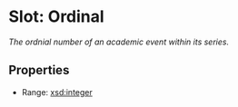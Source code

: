 # Slot: Ordinal
_The ordnial number of an academic event within its series._



<!-- no inheritance hierarchy -->


## Properties

 * Range: [xsd:integer](http://www.w3.org/2001/XMLSchema#integer)







